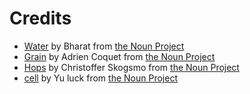 # Credits

- [Water](https://thenounproject.com/term/water/1478810) by Bharat from [the Noun Project](https://thenounproject.com/)
- [Grain](https://thenounproject.com/term/grain/2805269) by Adrien Coquet from [the Noun Project](https://thenounproject.com/)
- [Hops](https://thenounproject.com/term/hops/137618) by Christoffer Skogsmo from [the Noun Project](https://thenounproject.com/)
- [cell](https://thenounproject.com/term/cell/711632) by Yu luck from [the Noun Project](https://thenounproject.com/)
